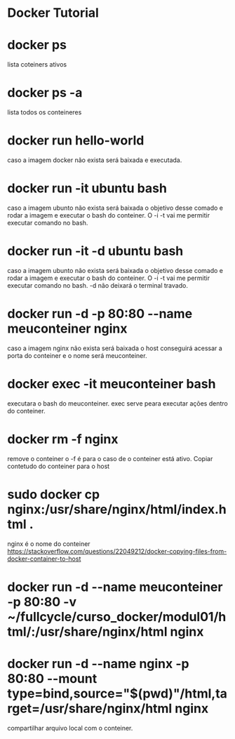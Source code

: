 # Docker Tutorial
# docker ps
  lista coteiners ativos
# docker ps -a
  lista todos os conteineres
# docker run hello-world
  caso a imagem docker não exista será baixada e executada.
# docker run -it ubuntu bash
  caso a imagem ubunto não exista será baixada o objetivo desse comado e rodar a imagem e executar o bash do conteiner. O -i -t vai me permitir executar comando no bash. 
# docker run -it -d ubuntu bash
  caso a imagem ubunto não exista será baixada o objetivo desse comado e rodar a imagem e executar o bash do conteiner. O -i -t vai me permitir executar comando no bash. 
  -d não deixará o terminal travado.
# docker run -d -p 80:80 --name meuconteiner nginx
  caso a imagem nginx não exista será baixada o host conseguirá acessar a porta do conteiner e o nome será meuconteiner.
# docker exec -it meuconteiner bash
  executara o bash do meuconteiner. exec serve peara executar ações dentro do conteiner.
# docker rm -f nginx
  remove o conteiner o -f é para o caso de o conteiner está ativo.
Copiar contetudo do conteiner para o host
# sudo docker cp nginx:/usr/share/nginx/html/index.html .
nginx é o nome do conteiner
https://stackoverflow.com/questions/22049212/docker-copying-files-from-docker-container-to-host

# docker run -d --name meuconteiner -p 80:80 -v ~/fullcycle/curso_docker/modul01/html/:/usr/share/nginx/html nginx
# docker run -d --name nginx -p 80:80 --mount type=bind,source="$(pwd)"/html,target=/usr/share/nginx/html nginx
 compartilhar arquivo local com o conteiner.
